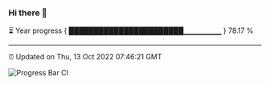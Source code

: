 ### Hi there 👋

⏳ Year progress { ███████████████████████▁▁▁▁▁▁▁ } 78.17 %

---

⏰ Updated on Thu, 13 Oct 2022 07:46:21 GMT

![Progress Bar CI](https://github.com/liununu/liununu/workflows/Progress%20Bar%20CI/badge.svg)
